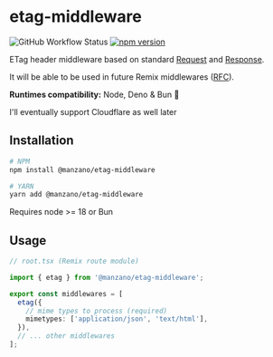 # etag-middleware

![GitHub Workflow Status](https://img.shields.io/github/actions/workflow/status/manzano78/etag-middleware/ci.yml?style=flat-square)
[![npm version](https://img.shields.io/npm/v/@manzano/etag-middleware.svg?style=flat-square)](https://www.npmjs.com/package/@manzano/etag-middleware)

ETag header middleware based on standard [Request](https://developer.mozilla.org/en-US/docs/Web/API/Request]) and [Response](https://developer.mozilla.org/en-US/docs/Web/API/Response).

It will be able to be used in future Remix middlewares ([RFC](https://github.com/remix-run/remix/discussions/7642)).

**Runtimes compatibility:** Node, Deno & Bun 🚀

I'll eventually support Cloudflare as well later

## Installation

```sh
# NPM
npm install @manzano/etag-middleware

# YARN
yarn add @manzano/etag-middleware
```

Requires node >= 18 or Bun

## Usage

```ts
// root.tsx (Remix route module)

import { etag } from '@manzano/etag-middleware';

export const middlewares = [
  etag({
    // mime types to process (required)
    mimetypes: ['application/json', 'text/html'],
  }),
  // ... other middlewares
];
```
